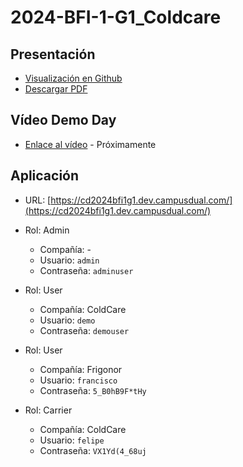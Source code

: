 # 2024-BFI-1-G1_Coldcare

## Presentación

- [Visualización en Github](https://github.com/CampusDual/2024-BFI-1-G1_Coldcare/blob/develop/presentacion/Presentation%20ColdCare.pdf)
- [Descargar PDF](https://raw.github.com/CampusDual/2024-BFI-1-G1_Coldcare/develop/presentacion/Presentation%20ColdCare.pdf)


## Vídeo Demo Day

- [Enlace al vídeo]() - Próximamente

## Aplicación

- URL: [https://cd2024bfi1g1.dev.campusdual.com/](https://cd2024bfi1g1.dev.campusdual.com/)

- Rol: Admin
  - Compañía: -
  - Usuario: `admin`
  - Contraseña: `adminuser`
- Rol: User
  - Compañía: ColdCare
  - Usuario: `demo`
  - Contraseña: `demouser`
- Rol: User
  - Compañía: Frigonor
  - Usuario: `francisco`
  - Contraseña: `5_B0hB9F*tHy`
- Rol: Carrier
  - Compañía: ColdCare
  - Usuario: `felipe`
  - Contraseña: `VX1Yd(4_68uj`
